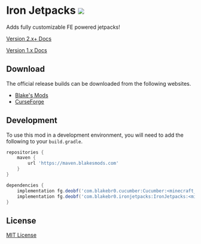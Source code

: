 # Iron Jetpacks [![](http://cf.way2muchnoise.eu/full_284497_downloads.svg)](https://minecraft.curseforge.com/projects/iron-jetpacks)
Adds fully customizable FE powered jetpacks!

[Version 2.x+ Docs](https://blakesmods.com/docs/ironjetpacks)

[Version 1.x Docs](https://github.com/BlakeBr0/IronJetpacks/wiki)

## Download

The official release builds can be downloaded from the following websites.

- [Blake's Mods](https://blakesmods.com/iron-jetpacks/download)
- [CurseForge](https://www.curseforge.com/minecraft/mc-mods/iron-jetpacks)

## Development

To use this mod in a development environment, you will need to add the following to your `build.gradle`.

```groovy
repositories {
    maven {
        url 'https://maven.blakesmods.com'
    }
}

dependencies {
    implementation fg.deobf('com.blakebr0.cucumber:Cucumber:<minecraft_version>-<mod_version>')
    implementation fg.deobf('com.blakebr0.ironjetpacks:IronJetpacks:<minecraft_version>-<mod_version>')
}
```

## License

[MIT License](./LICENSE)
